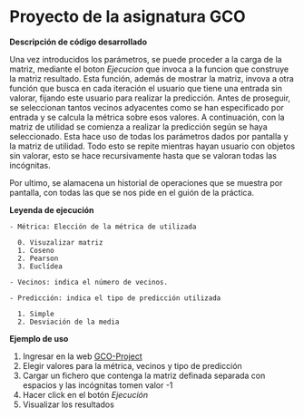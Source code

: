 # Proyecto de la asignatura GCO

**Descripción de código desarrollado**


Una vez introducidos los parámetros, se puede proceder a la carga de la matriz, mediante el boton *Ejecucion* que invoca a la funcion que construye la matriz resultado. Esta función, además de mostrar la matriz, invova a otra función que busca en cada iteración el usuario que tiene una entrada sin valorar, fijando este usuario para realizar la predicción. Antes de proseguir, se seleccionan tantos vecinos adyacentes como se han especificado por entrada y se calcula la métrica sobre esos valores. A continuación, con la matriz de utilidad se comienza a realizar la predicción según se haya seleccionado. Esta hace uso de todas los parámetros dados por pantalla y la matriz de utilidad. Todo esto se repite mientras hayan usuario con objetos sin valorar, esto se hace recursivamente hasta que se valoran todas las incógnitas. 

Por ultimo, se alamacena un historial de operaciones que se muestra por pantalla, con todas las que se nos pide en el guión de la práctica.

**Leyenda de ejecución**

```text
- Métrica: Elección de la métrica de utilizada

  0. Visuzalizar matriz
  1. Coseno
  2. Pearson
  3. Euclídea

- Vecinos: indica el número de vecinos.

- Predicción: indica el tipo de predicción utilizada

  1. Simple
  2. Desviación de la media
```

**Ejemplo de uso**

1. Ingresar en la web [GCO-Project](https://gco-project.vercel.app)
2. Elegir valores para la métrica, vecinos y tipo de predicción
3. Cargar un fichero que contenga la matriz definada separada con espacios y las incógnitas tomen valor -1
4. Hacer click en el botón *Ejecución*
5. Visualizar los resultados
